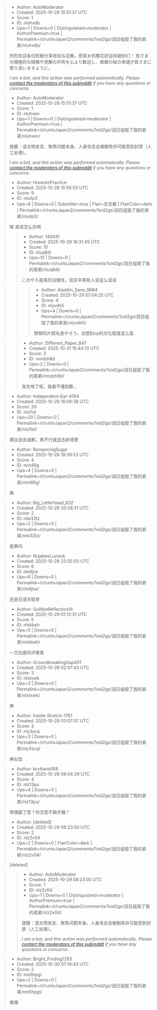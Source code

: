 > - Author: AutoModerator
> - Created: 2025-10-28 15:51:37 UTC
> - Score: 1
> - ID: nluhxdb
> - Ups=1 | Downs=0 | Distinguished=moderator | AuthorPremium=true | Permalink=/r/runtoJapan2/comments/1oid2gs/润日组毁了我的弟弟/nluhxdb/
>
> 热烈欢迎各位积极分享经验与见解，愿家乡的樱花好运伴随你们！
> 皆さまの積極的な経験や見解の共有を心より歓迎し、故郷の桜の幸運が皆さまに寄り添いますように。
> 
> *I am a bot, and this action was performed automatically. Please [contact the moderators of this subreddit](/message/compose/?to=/r/runtoJapan2) if you have any questions or concerns.*

> - Author: AutoModerator
> - Created: 2025-10-28 15:51:37 UTC
> - Score: 1
> - ID: nluhxen
> - Ups=1 | Downs=0 | Distinguished=moderator | AuthorPremium=true | Permalink=/r/runtoJapan2/comments/1oid2gs/润日组毁了我的弟弟/nluhxen/
>
> 提醒：请文明发言、聚焦问题本身。人身攻击会被删除并可能受到封禁（人工处理）。
> 
> *I am a bot, and this action was performed automatically. Please [contact the moderators of this subreddit](/message/compose/?to=/r/runtoJapan2) if you have any questions or concerns.*

> - Author: HonestzPractice
> - Created: 2025-10-28 15:55:53 UTC
> - Score: 9
> - ID: nluitp3
> - Ups=9 | Downs=0 | Submitter=true | Flair=东京都 | FlairColor=dark | Permalink=/r/runtoJapan2/comments/1oid2gs/润日组毁了我的弟弟/nluitp3/
>
> 唉 我该怎么办啊

>> - Author: 140041
>> - Created: 2025-10-28 16:31:45 UTC
>> - Score: 10
>> - ID: nluq8dl
>> - Ups=10 | Downs=0 | Permalink=/r/runtoJapan2/comments/1oid2gs/润日组毁了我的弟弟/nluq8dl/
>>
>> このやろ是真的没绷住，现实中真有人会这么说话

>>> - Author: Aladdin_Sane_9684
>>> - Created: 2025-10-29 07:04:25 UTC
>>> - Score: 4
>>> - ID: nlyvdh5
>>> - Ups=4 | Downs=0 | Permalink=/r/runtoJapan2/comments/1oid2gs/润日组毁了我的弟弟/nlyvdh5/
>>>
>>> 野郎的片假名是やろう，没想到op的文化程度这么低

>> - Author: Different_Paper_847
>> - Created: 2025-10-31 15:44:13 UTC
>> - Score: 2
>> - ID: nmdzh8d
>> - Ups=2 | Downs=0 | Permalink=/r/runtoJapan2/comments/1oid2gs/润日组毁了我的弟弟/nmdzh8d/
>>
>> 发生啥了呢，我看不懂抱歉…

> - Author: Independent-Ear-4194
> - Created: 2025-10-28 16:06:38 UTC
> - Score: 20
> - ID: nlul1st
> - Ups=20 | Downs=0 | Permalink=/r/runtoJapan2/comments/1oid2gs/润日组毁了我的弟弟/nlul1st/
>
> 建议送去成都，再不行就送去新德里

> - Author: RomancingSugar
> - Created: 2025-10-28 19:39:53 UTC
> - Score: 4
> - ID: nlvt46g
> - Ups=4 | Downs=0 | Permalink=/r/runtoJapan2/comments/1oid2gs/润日组毁了我的弟弟/nlvt46g/
>
> 典

> - Author: Big_Letterhead_632
> - Created: 2025-10-28 20:28:31 UTC
> - Score: 2
> - ID: nlw32tz
> - Ups=2 | Downs=0 | Permalink=/r/runtoJapan2/comments/1oid2gs/润日组毁了我的弟弟/nlw32tz/
>
> 是典吗

> - Author: NujabesLuvsick
> - Created: 2025-10-28 23:55:00 UTC
> - Score: 6
> - ID: nlx6jtw
> - Ups=6 | Downs=0 | Permalink=/r/runtoJapan2/comments/1oid2gs/润日组毁了我的弟弟/nlx6jtw/
>
> 还是日语天赋哥

> - Author: GullibleReflection14
> - Created: 2025-10-29 01:12:31 UTC
> - Score: 5
> - ID: nlxkbeh
> - Ups=5 | Downs=0 | Permalink=/r/runtoJapan2/comments/1oid2gs/润日组毁了我的弟弟/nlxkbeh/
>
> 一兰拉面风评被害

> - Author: GroundbreakingGap401
> - Created: 2025-10-29 02:07:43 UTC
> - Score: 3
> - ID: nlxtxwk
> - Ups=3 | Downs=0 | Permalink=/r/runtoJapan2/comments/1oid2gs/润日组毁了我的弟弟/nlxtxwk/
>
> 典

> - Author: Inside-Stretch-1781
> - Created: 2025-10-29 03:07:07 UTC
> - Score: 3
> - ID: nly3scq
> - Ups=3 | Downs=0 | Permalink=/r/runtoJapan2/comments/1oid2gs/润日组毁了我的弟弟/nly3scq/
>
> 典似佳

> - Author: bryttanie168
> - Created: 2025-10-29 08:04:29 UTC
> - Score: 4
> - ID: nlz13pu
> - Ups=4 | Downs=0 | Permalink=/r/runtoJapan2/comments/1oid2gs/润日组毁了我的弟弟/nlz13pu/
>
> 學偶錯了麼？你怎麼不鎖手機？

> - Author: [deleted]
> - Created: 2025-10-29 08:23:00 UTC
> - Score: 2
> - ID: nlz2v04
> - Ups=2 | Downs=0 | FlairColor=dark | Permalink=/r/runtoJapan2/comments/1oid2gs/润日组毁了我的弟弟/nlz2v04/
>
> [deleted]

>> - Author: AutoModerator
>> - Created: 2025-10-29 08:23:00 UTC
>> - Score: 1
>> - ID: nlz2v0d
>> - Ups=1 | Downs=0 | Distinguished=moderator | AuthorPremium=true | Permalink=/r/runtoJapan2/comments/1oid2gs/润日组毁了我的弟弟/nlz2v0d/
>>
>> 提醒：请文明发言、聚焦问题本身。人身攻击会被删除并可能受到封禁（人工处理）。
>> 
>> *I am a bot, and this action was performed automatically. Please [contact the moderators of this subreddit](/message/compose/?to=/r/runtoJapan2) if you have any questions or concerns.*

> - Author: Bright_Finding1293
> - Created: 2025-10-30 07:14:43 UTC
> - Score: 2
> - ID: nm5hpgi
> - Ups=2 | Downs=0 | Permalink=/r/runtoJapan2/comments/1oid2gs/润日组毁了我的弟弟/nm5hpgi/
>
> 难绷
